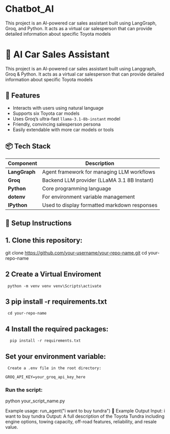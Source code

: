 # Chatbot_AI
This project is an AI-powered car sales assistant built using LangGraph, Groq, and Python. It acts as a virtual car salesperson that can provide detailed information about specific Toyota models 

# 🚗 AI Car Sales Assistant

This project is an AI-powered car sales assistant built using Langgraph, Groq & Python. It acts as a virtual car salesperson that can provide detailed information about specific Toyota models

## 🧠 Features

- Interacts with users using natural language
- Supports six Toyota car models
- Uses Groq’s ultra-fast `llama-3.1-8b-instant` model
- Friendly, convincing salesperson persona
- Easily extendable with more car models or tools

## 📦 Tech Stack

| Component | Description |
|----------|-------------|
| **LangGraph** | Agent framework for managing LLM workflows |
| **Groq** | Backend LLM provider (LLaMA 3.1 8B Instant) |
| **Python** | Core programming language |
| **dotenv** | For environment variable management |
| **IPython** | Used to display formatted markdown responses |

## 🚀 Setup Instructions

## 1. Clone this repository:
   
   git clone https://github.com/your-username/your-repo-name.git
   cd your-repo-name

## 2 Create a Virtual Enviroment

     python -m venv venv venv\Scripts\activate

## 3 pip install -r requirements.txt
     cd your-repo-name

## 4 Install the required packages:


      pip install -r requirements.txt

## Set your environment variable:
     Create a .env file in the root directory:

    GROQ_API_KEY=your_groq_api_key_here

### Run the script:

python your_script_name.py

Example usage: run_agent("i want to buy tundra")
🧪 Example Output 
Input: i want to buy tundra
Output: A full description of the Toyota Tundra including engine options, towing capacity, off-road features, reliability, and resale value.



